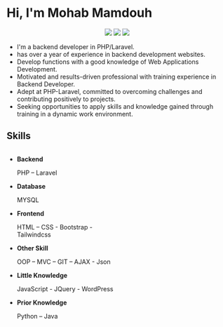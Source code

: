 <h1>Hi, I'm Mohab Mamdouh</h1>
<p align="center">
  <span>
    <a href="https://www.linkedin.com/in/mohab-mamdouh-9307a57b/"><img src="https://img.shields.io/badge/LinkedIn-0077B5?style=for-the-badge&logo=linkedin&logoColor=white"/></a>
  </span>
  <span>
    <a href="http://mohablog.herokuapp.com/"><img src="https://img.shields.io/badge/mySite-red?style=for-the-badge&logo=appveyor&logoColor=white"/></a>
  </span>
  <span>
    <a href="https://www.behance.net/mohabmamdouh22"><img src="https://img.shields.io/badge/-Behance-blue?style=for-the-badge&logo=behance&logoColor=white"/></a>
  </span>
</p>

<div>
  <ul>
    <li>I'm a backend developer in PHP/Laravel.</li>
    <li>has over a year of experience in backend development websites.</li>
    <li>Develop functions with a good knowledge of Web Applications Development.</li>
    <li>Motivated and results-driven professional with training experience in Backend Developer.</li>
    <li>Adept at PHP-Laravel, committed to overcoming challenges and contributing positively to projects.</li>
    <li>Seeking opportunities to apply skills and knowledge gained through training in a dynamic work environment.</li>
  </ul>
</div>

<div>
  <h2>Skills</h2>
  <ul style="float: left; width: 50%;">
    <li>
      <b>Backend</b><br>
      <p>PHP – Laravel</p>
    </li>
    <li>
      <b>Database</b><br>
      <p>MYSQL</p>
    </li>
    <li>
      <b>Frontend</b><br>
      <p>HTML – CSS - Bootstrap - Tailwindcss</p>
    </li>
    <li>
      <b>Other Skill</b><br>
      <p>OOP – MVC – GIT – AJAX - Json</p>
    </li>
    <li>
      <b>Little Knowledge</b><br>
      <p>JavaScript - JQuery - WordPress</p>
    </li>
    <li>
      <b>Prior Knowledge</b><br>
      <p>Python – Java </p>
    </li>
  </ul>
</div>
